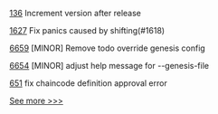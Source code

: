 
[136](https://github.com/hyperledger-labs/hlf-connector/pull/136) Increment version after release

[1627](https://github.com/hyperledger/solang/pull/1627) Fix panics caused by shifting(#1618)

[6659](https://github.com/hyperledger/besu/pull/6659) [MINOR] Remove todo override genesis config

[6654](https://github.com/hyperledger/besu/pull/6654) [MINOR] adjust help message for --genesis-file

[651](https://github.com/hyperledger-labs/fabric-operations-console/pull/651) fix chaincode definition approval error


[See more >>>](https://start-here.hyperledger.org/pull-requests)

